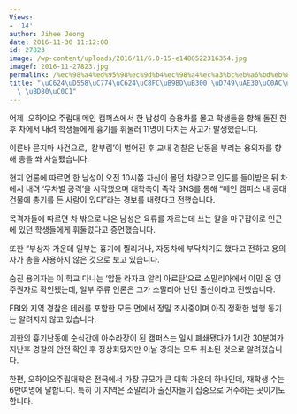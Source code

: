 ```yaml
---
Views:
- '14'
author: Jihee Jeong
date: 2016-11-30 11:12:08
id: 27823
image: /wp-content/uploads/2016/11/6.0-15-e1480522316354.jpg
imagef: 2016-11-27823.jpg
permalink: /%ec%98%a4%ed%95%98%ec%9d%b4%ec%98%a4%ec%a3%bc%eb%a6%bd%eb%8c%80-%ed%9d%89%ea%b8%b0%ec%82%ac%ea%b1%b4-11%eb%aa%85-%eb%b6%80%ec%83%81/
title: "\uC624\uD558\uC774\uC624\uC8FC\uB9BD\uB300 \uD749\uAE30\uC0AC\uAC74 11\uBA85\
  \ \uBD80\uC0C1"
---
```


어제  오하이오 주립대 메인 캠퍼스에서 한 남성이 승용차를 몰고 학생들을 향해 돌진 한 후 차에서 내려 학생들에게 흉기를 휘둘러 11명이 다치는 사고가 발생했습니다.

이른바 묻지마 사건으로,  칼부림’이 벌어진 후 교내 경찰은 난동을 부리는 용의자를 향해 총을 쏴 사살됐습니다.

현지 언론에 따르면 한 남성이 오전 10시쯤 자신이 몰던 차량으로 인도를 들이받은 뒤 차에서 내려 &#8216;무차별 공격&#8217;을 시작했으며 대학측이 즉각 SNS를 통해 &#8220;메인 캠퍼스 내 공대 건물에 총기를 든 사람이 있다&#8221;라는 경보를 내렸다고 전했습니다.

목격자들에 따르면 차 밖으로 나온 남성은 육류를 자르는데 쓰는 칼을 마구잡이로 인근에 있던 학생들에게 휘둘렀다고 증언했습니다.

또한 &#8220;부상자 가운데 일부는 흉기에 찔리거나, 자동차에 부닥치기도 했다고 전하고 용의자가 총을 사용하지 않은 것으로 보고 있습니다.

숨진 용의자는 이 학교 다니는 ‘압둘 라자크 알리 아르탄’으로 소말리아에서 이민 온 영주권자로 확인됐는데, 일부 주류 언론은 그가 소말리아 난민 출신이라고 전했습니다.

FBI와 지역 경찰은 테러를 포함한 모든 면에서 정밀 조사중이며 아직 정확한 범행 동기는 알려지지 않고 있습니다.

괴한의 흉기난동에 순식간에 아수라장이 된 캠퍼스는 일시 폐쇄됐다가 1시간 30분여가 지난후 경찰의 안전 확인 후 정상화됐지만 이날 강의는 모두 취소된 것으로 알려졌습니다.

한편, 오하이오주립대학은 전국에서 가장 규모가 큰 대학 가운데 하나인데, 재학생 수는 6만여명에 달합니다. 특히 이 지역은 소말리아 출신자들이 집중으로 거주하는 곳이기도 합니다.